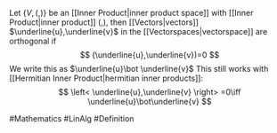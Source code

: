 Let $\left\{ V,(,) \right\}$ be an [[Inner Product|inner product space]] with [[Inner Product|inner product]] $(,)$, then [[Vectors|vectors]] $\underline{u},\underline{v}$ in the [[Vectorspaces|vectorspace]] are orthogonal if
$$
(\underline{u},\underline{v})=0
$$
We write this as $\underline{u}\bot \underline{v}$
This still works with [[Hermitian Inner Product|hermitian inner products]]:
$$
\left< \underline{u},\underline{v} \right> =0\iff \underline{u}\bot\underline{v}
$$

#Mathematics #LinAlg #Definition 